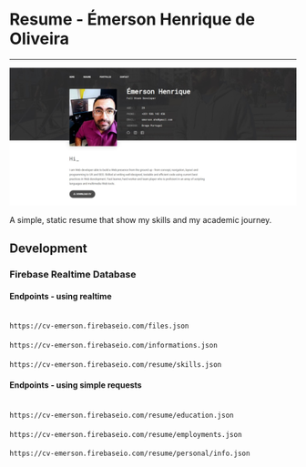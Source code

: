 # Resume - Émerson Henrique de Oliveira 
-----------

![screenshot](assets/img/screenshot.jpg)

A simple, static resume that show my skills and my academic journey.


Development
-----------
### Firebase Realtime Database

#### Endpoints - using realtime
```bash

https://cv-emerson.firebaseio.com/files.json

https://cv-emerson.firebaseio.com/informations.json

https://cv-emerson.firebaseio.com/resume/skills.json

```
#### Endpoints - using simple requests

```bash

https://cv-emerson.firebaseio.com/resume/education.json

https://cv-emerson.firebaseio.com/resume/employments.json

https://cv-emerson.firebaseio.com/resume/personal/info.json

```
